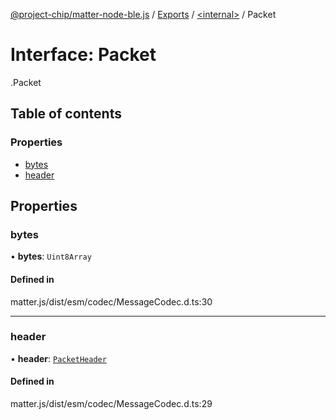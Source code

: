 [@project-chip/matter-node-ble.js](../README.md) / [Exports](../modules.md) / [<internal\>](../modules/internal_.md) / Packet

# Interface: Packet

[<internal>](../modules/internal_.md).Packet

## Table of contents

### Properties

- [bytes](internal_.Packet.md#bytes)
- [header](internal_.Packet.md#header)

## Properties

### bytes

• **bytes**: `Uint8Array`

#### Defined in

matter.js/dist/esm/codec/MessageCodec.d.ts:30

___

### header

• **header**: [`PacketHeader`](internal_.PacketHeader.md)

#### Defined in

matter.js/dist/esm/codec/MessageCodec.d.ts:29
